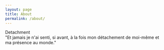 ```yaml
---
layout: page
title: About
permalink: /about/
---
```


Detachment  
"Et jamais je n'ai senti, si avant, à la fois mon détachement de moi-même et ma présence au monde."
